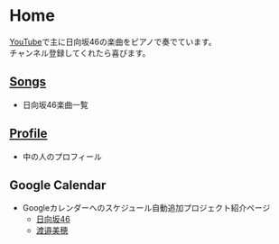# Home

[YouTube](https://www.youtube.com/@CircleTenThanks)で主に日向坂46の楽曲をピアノで奏でています。  
チャンネル登録してくれたら喜びます。

## [Songs](songs)
* 日向坂46楽曲一覧

## [Profile](profile)
* 中の人のプロフィール

## Google Calendar
* Googleカレンダーへのスケジュール自動追加プロジェクト紹介ページ
  * [日向坂46](/Hinatazaka46Calendar)
  * [渡邉美穂](/MihoWatanabeCalendar)